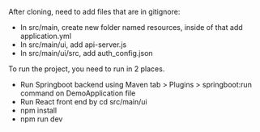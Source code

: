 After cloning, need to add files that are in gitignore:
- In src/main, create new folder named resources, inside of that add application.yml 
- In src/main/ui, add api-server.js
- In src/main/ui/src, add auth_config.json

To run the project, you need to run in 2 places.
- Run Springboot backend using Maven tab > Plugins > springboot:run command on DemoApplication file
- Run React front end by cd src/main/ui
- npm install 
- npm run dev
